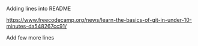 Adding lines into README

https://www.freecodecamp.org/news/learn-the-basics-of-git-in-under-10-minutes-da548267cc91/

Add few more lines

